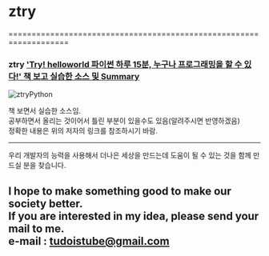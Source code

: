 # ztry
===================================================================
    
### ztry ['Try! helloworld 파이썬 하루 15분, 누구나 프로그래밍을 할 수 있다!' 책 보고 실습한 소스 및 Summary](https://drive.google.com/open?id=1saXPWaHAtDwcsCOrQBB29CSbWYLJdUDiMYR1aPBXuZw "정윤원, 정두식 공저, Try! helloworld 파이썬" )  

 ![ztryPython](http://image.yes24.com/momo/TopCate1067/MidCate010/106698853.jpg)  

 
책 보면서 실습한 소스임.  
공부하면서 올리는 것이어서 틀린 부분이 있을수도 있음(알려주시면 반영하겠음)  
정확한 내용은 위의 저자의 링크를 참조하시기 바람.  

---
우리 개발자의 능력을 사용해서 더나은 세상을 만드는데 도움이 될 수 있는 것을
함께 만드실 분을 찾습니다.

I hope to make something good to make our society better.  
If you are interested in my idea, please send your mail to me.  
e-mail : tudoistube@gmail.com
---

